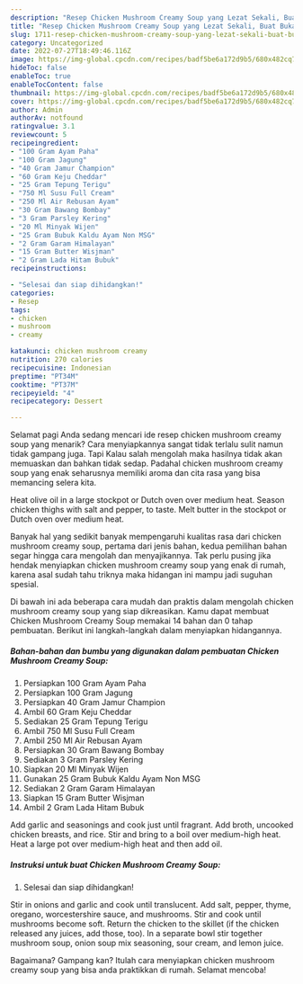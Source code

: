 ```yaml
---
description: "Resep Chicken Mushroom Creamy Soup yang Lezat Sekali, Buat Buka Puasa Bikin Ngiler"
title: "Resep Chicken Mushroom Creamy Soup yang Lezat Sekali, Buat Buka Puasa Bikin Ngiler"
slug: 1711-resep-chicken-mushroom-creamy-soup-yang-lezat-sekali-buat-buka-puasa-bikin-ngiler
category: Uncategorized
date: 2022-07-27T18:49:46.116Z
image: https://img-global.cpcdn.com/recipes/badf5be6a172d9b5/680x482cq70/chicken-mushroom-creamy-soup-foto-resep-utama.jpg
hideToc: false
enableToc: true
enableTocContent: false
thumbnail: https://img-global.cpcdn.com/recipes/badf5be6a172d9b5/680x482cq70/chicken-mushroom-creamy-soup-foto-resep-utama.jpg
cover: https://img-global.cpcdn.com/recipes/badf5be6a172d9b5/680x482cq70/chicken-mushroom-creamy-soup-foto-resep-utama.jpg
author: Admin
authorAv: notfound
ratingvalue: 3.1
reviewcount: 5
recipeingredient:
- "100 Gram Ayam Paha"
- "100 Gram Jagung"
- "40 Gram Jamur Champion"
- "60 Gram Keju Cheddar"
- "25 Gram Tepung Terigu"
- "750 Ml Susu Full Cream"
- "250 Ml Air Rebusan Ayam"
- "30 Gram Bawang Bombay"
- "3 Gram Parsley Kering"
- "20 Ml Minyak Wijen"
- "25 Gram Bubuk Kaldu Ayam Non MSG"
- "2 Gram Garam Himalayan"
- "15 Gram Butter Wisjman"
- "2 Gram Lada Hitam Bubuk"
recipeinstructions:

- "Selesai dan siap dihidangkan!"
categories:
- Resep
tags:
- chicken
- mushroom
- creamy

katakunci: chicken mushroom creamy 
nutrition: 270 calories
recipecuisine: Indonesian
preptime: "PT34M"
cooktime: "PT37M"
recipeyield: "4"
recipecategory: Dessert

---
```



Selamat pagi Anda sedang mencari ide resep chicken mushroom creamy soup yang menarik? Cara menyiapkannya sangat tidak terlalu sulit namun tidak gampang juga. Tapi Kalau salah mengolah maka hasilnya tidak akan memuaskan dan bahkan tidak sedap. Padahal chicken mushroom creamy soup yang enak seharusnya memiliki aroma dan cita rasa yang bisa memancing selera kita.


Heat olive oil in a large stockpot or Dutch oven over medium heat. Season chicken thighs with salt and pepper, to taste. Melt butter in the stockpot or Dutch oven over medium heat.

Banyak hal yang sedikit banyak mempengaruhi kualitas rasa dari chicken mushroom creamy soup, pertama dari jenis bahan, kedua pemilihan bahan segar hingga cara mengolah dan menyajikannya. Tak perlu pusing jika hendak menyiapkan chicken mushroom creamy soup yang enak di rumah, karena asal sudah tahu triknya maka hidangan ini mampu jadi suguhan spesial.


Di bawah ini ada beberapa cara mudah dan praktis dalam mengolah chicken mushroom creamy soup yang siap dikreasikan. Kamu dapat membuat Chicken Mushroom Creamy Soup memakai 14 bahan dan 0 tahap pembuatan. Berikut ini langkah-langkah dalam menyiapkan hidangannya.

<!--inarticleads1-->

##### Bahan-bahan dan bumbu yang digunakan dalam pembuatan Chicken Mushroom Creamy Soup:

1. Persiapkan 100 Gram Ayam Paha
1. Persiapkan 100 Gram Jagung
1. Persiapkan 40 Gram Jamur Champion
1. Ambil 60 Gram Keju Cheddar
1. Sediakan 25 Gram Tepung Terigu
1. Ambil 750 Ml Susu Full Cream
1. Ambil 250 Ml Air Rebusan Ayam
1. Persiapkan 30 Gram Bawang Bombay
1. Sediakan 3 Gram Parsley Kering
1. Siapkan 20 Ml Minyak Wijen
1. Gunakan 25 Gram Bubuk Kaldu Ayam Non MSG
1. Sediakan 2 Gram Garam Himalayan
1. Siapkan 15 Gram Butter Wisjman
1. Ambil 2 Gram Lada Hitam Bubuk


Add garlic and seasonings and cook just until fragrant. Add broth, uncooked chicken breasts, and rice. Stir and bring to a boil over medium-high heat. Heat a large pot over medium-high heat and then add oil. 

<!--inarticleads2-->

##### Instruksi untuk buat Chicken Mushroom Creamy Soup:


1. Selesai dan siap dihidangkan!

Stir in onions and garlic and cook until translucent. Add salt, pepper, thyme, oregano, worcestershire sauce, and mushrooms. Stir and cook until mushrooms become soft. Return the chicken to the skillet (if the chicken released any juices, add those, too). In a separate bowl stir together mushroom soup, onion soup mix seasoning, sour cream, and lemon juice. 

Bagaimana? Gampang kan? Itulah cara menyiapkan chicken mushroom creamy soup yang bisa anda praktikkan di rumah. Selamat mencoba!
